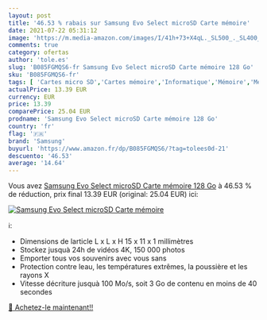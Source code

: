 ```yaml
---
layout: post
title: '46.53 % rabais sur Samsung Evo Select microSD Carte mémoire'
date: 2021-07-22 05:31:12
image: 'https://m.media-amazon.com/images/I/41h+73+X4qL._SL500_._SL400_.jpg'
comments: true
category: ofertas
author: 'tole.es'
slug: 'B085FGMQS6-fr Samsung Evo Select microSD Carte mémoire 128 Go'
sku: 'B085FGMQS6-fr'
tags: [ 'Cartes micro SD','Cartes mémoire','Informatique','Mémoire','Mémoire externe','samsung', ]
actualPrice: 13.39 EUR
currency: EUR
price: 13.39
comparePrice: 25.04 EUR
prodname: 'Samsung Evo Select microSD Carte mémoire 128 Go'
country: 'fr'
flag: '🇫🇷'
brand: 'Samsung'
buyurl: 'https://www.amazon.fr/dp/B085FGMQS6/?tag=tolees0d-21'
descuento: '46.53'
average: '14.64'
---
```


Vous avez [Samsung Evo Select microSD Carte mémoire 128 Go](https://www.amazon.fr/dp/B085FGMQS6/?tag=tolees0d-21)  à  46.53 % de réduction, prix final  13.39 EUR (original: 25.04 EUR) ici:

[![Samsung Evo Select microSD Carte mémoire](https://m.media-amazon.com/images/I/41h+73+X4qL._SL500_._SL400_.jpg)](https://www.amazon.fr/dp/B085FGMQS6/?tag=tolees0d-21)

ℹ️:

- Dimensions de larticle L x L x H 15 x 11 x 1 millimètres
- Stockez jusquà 24h de vidéos 4K, 150 000 photos
- Emporter tous vos souvenirs avec vous sans
- Protection contre leau, les températures extrêmes, la poussière et les rayons X
- Vitesse décriture jusquà 100 Mo/s, soit 3 Go de contenu en moins de 40 secondes

[🛒 Achetez-le maintenant!!](https://www.amazon.fr/dp/B085FGMQS6/?tag=tolees0d-21)
